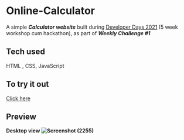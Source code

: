 # Online-Calculator
A simple <b><i>Calculator website</i></b> built during <a href="https://developerdays.tech/">Developer Days 2021</a> (5 week workshop cum hackathon), as part of <b><i>Weekly Challenge #1</i></b><br>
## Tech used
HTML , CSS, JavaScript
## To try it out 
<a href="https://harshinimarappan.github.io/Web-based-Calculator/">Click here</a>
## Preview
<b>Desktop view<b>
![Screenshot (2255)](https://user-images.githubusercontent.com/87597527/132094941-7d587fb0-dfc9-44d6-babc-5cbf219f27f9.png) <br>






